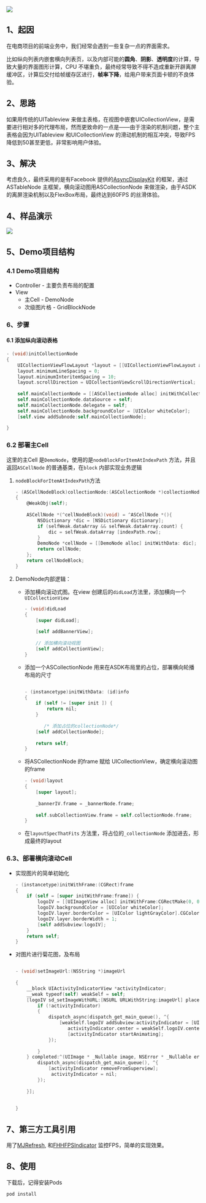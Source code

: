 ![](/images/ram.png)

## 1、起因

在电商项目的前端业务中，我们经常会遇到一些复杂一点的界面需求。

比如纵向列表内嵌套横向列表页，以及内部可能的**圆角**、**阴影**、**透明度**的计算，导致大量的界面图形计算，CPU 不堪重负，最终经常导致不得不造成重新开辟离屏缓冲区，计算后交付给帧缓存区进行，**帧率下降**，给用户带来页面卡顿的不良体验。

## 2、思路
如果用传统的UITableview 来做主表格，在视图中嵌套UICollectionView，是需要进行相对多的代理布局，然而更致命的一点是——由于渲染的机制问题，整个主表格会因为UITableview 和UICollectionView 的滑动机制的相互冲突，导致FPS降低到50甚至更低，非常影响用户体验。

## 3、解决
考虑良久，最终采用的是有Facebook 提供的[AsyncDisplayKit](https://github.com/texturegroup/texture) 的框架，通过ASTableNode 主框架，横向滚动图用ASCollectionNode 来做渲染，由于ASDK的离屏渲染机制以及FlexBox布局，最终达到60FPS 的丝滑体验。

## 4、样品演示

![](/images/scroll.gif)

## 5、Demo项目结构

### 4.1 Demo项目结构

- Controller - 主要负责布局的配置
- View 
  - 主Cell - DemoNode 
  - 次级图片格 - GridBlockNode

### 6、步骤

#### 6.1 添加纵向滚动表格

```objective-c
- (void)initCollectionNode
{
    UICollectionViewFlowLayout *layout = [[UICollectionViewFlowLayout alloc] init];
    layout.minimumLineSpacing = 0;
    layout.minimumInteritemSpacing = 10;
    layout.scrollDirection = UICollectionViewScrollDirectionVertical;
    
    self.mainCollectionNode = [[ASCollectionNode alloc] initWithCollectionViewLayout:layout];
    self.mainCollectionNode.dataSource = self;
    self.mainCollectionNode.delegate = self;
    self.mainCollectionNode.backgroundColor = [UIColor whiteColor];
    [self.view addSubnode:self.mainCollectionNode];
    
}
```

### 6.2 部署主Cell

这里的主Cell 是`DemoNode`，使用的是`nodeBlockForItemAtIndexPath` 方法，并且返回`ASCellNode` 的普通基类，在`block` 内部实现业务逻辑

1. `nodeBlockForItemAtIndexPath`方法

   ```objective-c
   - (ASCellNodeBlock)collectionNode:(ASCollectionNode *)collectionNode nodeBlockForItemAtIndexPath:(NSIndexPath *)indexPath
   {
       @WeakObj(self);
       
       ASCellNode *(^cellNodeBlock)(void) = ^ASCellNode *(){
           NSDictionary *dic = [NSDictionary dictionary];
           if (selfWeak.dataArray && selfWeak.dataArray.count) {
               dic = selfWeak.dataArray [indexPath.row];
           }
           DemoNode *cellNode = [[DemoNode alloc] initWithData: dic];
           return cellNode;
       };
       return cellNodeBlock;
   }
   ```

2. DemoNode内部逻辑：

   - 添加横向滚动式图。在view 创建后的`didLoad`方法里，添加横向一个`UICollectionView`

     ```objective-c
     - (void)didLoad
     {
         [super didLoad];
         
         [self addBannerView];
         
         // 添加横向滚动视图
         [self addCollectionView];
     }
     ```

     

   - 添加一个ASCollectionNode 用来在ASDK布局里的占位，部署横向轮播布局的尺寸

     ```objective-c
     
     - (instancetype)initWithData: (id)info
     {
         if (self != [super init ]) {
             return nil;
         }
     		
     		/* 添加占位的collectionNode*/
         [self addCollectionNode];
         
         return self;
     }
     
     ```

   - 将ASCollectionNode 的frame 赋给 UICollectionView，确定横向滚动图的frame

     ```objective-c
     - (void)layout
     {
         [super layout];
         
         _bannerIV.frame = _bannerNode.frame;
         
         self.subCollectionView.frame = self.collectionNode.frame;
     }
     ```

   - 在`layoutSpecThatFits` 方法里，将占位的`_collectionNode` 添加进去，形成最终的layout

### 6.3、部署横向滚动Cell

- 实现图片的简单初始化

  ```objective-c
  - (instancetype)initWithFrame:(CGRect)frame
  {
      if (self = [super initWithFrame:frame]) {
          logoIV = [[UIImageView alloc] initWithFrame:CGRectMake(0, 0, 100, 100)];
          logoIV.backgroundColor = [UIColor whiteColor];
          logoIV.layer.borderColor = [UIColor lightGrayColor].CGColor;
          logoIV.layer.borderWidth = 1;
          [self addSubview:logoIV];
      }
      return self;
  }
  ```

  

- 对图片进行菊花图，及布局

  ```objective-c
  
  - (void)setImageUrl:(NSString *)imageUrl
   
  {
      __block UIActivityIndicatorView *activityIndicator;
      __weak typeof(self) weakSelf = self;
      [logoIV sd_setImageWithURL:[NSURL URLWithString:imageUrl] placeholderImage:nil options:SDWebImageProgressiveLoad progress:^(NSInteger receivedSize, NSInteger expectedSize, NSURL * _Nullable targetURL) {
          if (!activityIndicator)
          {
              dispatch_async(dispatch_get_main_queue(), ^{
                  [weakSelf.logoIV addSubview:activityIndicator = [UIActivityIndicatorView.alloc initWithActivityIndicatorStyle:UIActivityIndicatorViewStyleGray]];
                     activityIndicator.center = weakSelf.logoIV.center;
                     [activityIndicator startAnimating];
              });
     
          }
      } completed:^(UIImage * _Nullable image, NSError * _Nullable error, SDImageCacheType cacheType, NSURL * _Nullable imageURL) {
          dispatch_async(dispatch_get_main_queue(), ^{
              [activityIndicator removeFromSuperview];
               activityIndicator = nil;
          });
   
      }];
      
      
  }
  ```

## 7、第三方工具引用

用了[MJRefresh](https://github.com/CoderMJLee/MJRefresh), 和[FHHFPSIndicator](https://github.com/002and001/FHHFPSIndicator) 监控FPS，简单的实现效果。

## 8、使用

下载后，记得安装Pods

```bash
pod install
```


